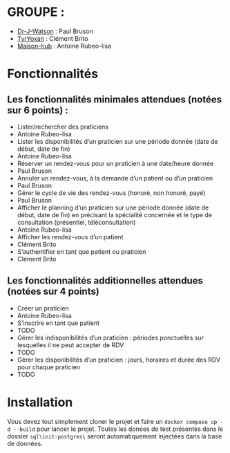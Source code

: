 # GROUPE :
- [Dr-J-Watson](https://github.com/Dr-J-Watson) : Paul Bruson
- [TyrYoxan](https://github.com/TyrYoxan) : Clément Brito
- [Maison-hub](https://github.com/Maison-hub) : Antoine Rubeo-lisa

# Fonctionnalités

## Les fonctionnalités minimales attendues (notées sur 6 points) :
- Lister/rechercher des praticiens
 - Antoine Rubeo-lisa
- Lister les disponibilités d’un praticien sur une période donnée (date de début, date de fin)
 - Antoine Rubeo-lisa
- Réserver un rendez-vous pour un praticien à une date/heure donnée
 - Paul Bruson
- Annuler un rendez-vous, à la demande d’un patient ou d’un praticien
 - Paul Bruson
- Gérer le cycle de vie des rendez-vous (honoré, non honoré, payé)
 - Paul Bruson
- Afficher le planning d’un praticien sur une période donnée (date de début, date de fin) en précisant la spécialité concernée et le type de consultation (présentiel, téléconsultation)
 - Antoine Rubeo-lisa
- Afficher les rendez-vous d’un patient
 - Clément Brito
- S’authentifier en tant que patient ou praticien
 - Clément Brito
## Les fonctionnalités additionnelles attendues (notées sur 4 points)
- Créer un praticien
 - Antoine Rubeo-lisa
- S’inscrire en tant que patient
 - TODO
- Gérer les indisponibilités d’un praticien : périodes ponctuelles sur lesquelles il ne peut accepter de RDV
 - TODO
- Gérer les disponibilités d’un praticien : jours, horaires et durée des RDV pour chaque praticien
 - TODO

# Installation

Vous devez tout simplement cloner le projet et faire un `docker compose up -d --build` pour lancer le projet.
Toutes les donées de test présentes dans le dossier `sql\init-postgres\` seront automatiquement injectées dans la base de données.